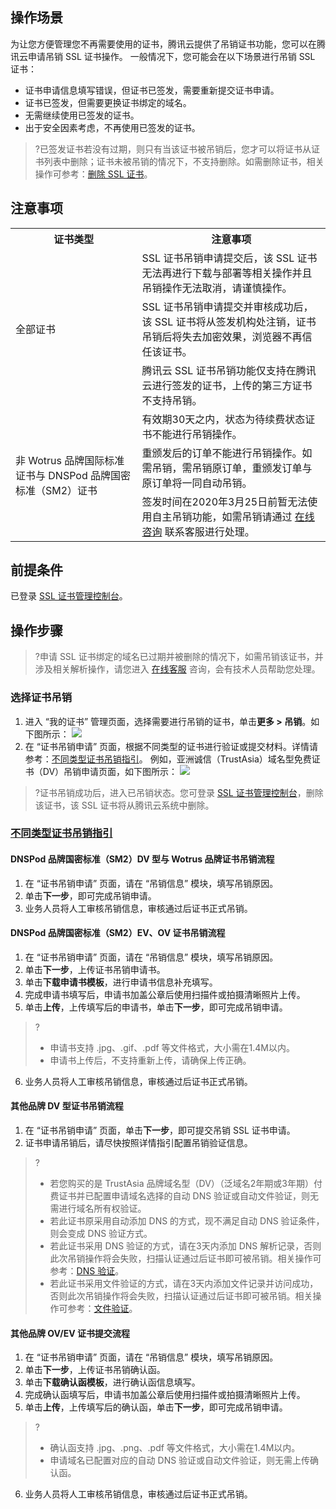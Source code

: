## 操作场景
为让您方便管理您不再需要使用的证书，腾讯云提供了吊销证书功能，您可以在腾讯云申请吊销 SSL 证书操作。
一般情况下，您可能会在以下场景进行吊销 SSL 证书：
- 证书申请信息填写错误，但证书已签发，需要重新提交证书申请。
- 证书已签发，但需要更换证书绑定的域名。
- 无需继续使用已签发的证书。
- 出于安全因素考虑，不再使用已签发的证书。

>?已签发证书若没有过期，则只有当该证书被吊销后，您才可以将证书从证书列表中删除；证书未被吊销的情况下，不支持删除。如需删除证书，相关操作可参考：[删除 SSL 证书](https://cloud.tencent.com/document/product/400/58523)。

## 注意事项
<table>
<tr>
<th>证书类型</th>
<th>注意事项</th>
</tr>
<tr>
<td rowspan="3">全部证书</td>
<td>SSL 证书吊销申请提交后，该 SSL 证书无法再进行下载与部署等相关操作并且吊销操作无法取消，请谨慎操作。</td>
</tr>
<tr><td>SSL 证书吊销申请提交并审核成功后，该 SSL 证书将从签发机构处注销，证书吊销后将失去加密效果，浏览器不再信任该证书。</td></tr>
</tr>
<tr><td>腾讯云 SSL 证书吊销功能仅支持在腾讯云进行签发的证书，上传的第三方证书不支持吊销。</td></tr>
<tr><td rowspan="3">非 Wotrus 品牌国际标准证书与 DNSPod 品牌国密标准（SM2）证书</td><td>有效期30天之内，状态为待续费状态证书不能进行吊销操作。</td></tr>
<tr><td>重颁发后的订单不能进行吊销操作。如需吊销，需吊销原订单，重颁发订单与原订单将一同自动吊销。</td></tr>
<tr><td>签发时间在2020年3月25日前暂无法使用自主吊销功能，如需吊销请通过 <a href="https://cloud.tencent.com/online-service?from=connect-us">在线咨询</a> 联系客服进行处理。</td></tr>
</table>

## 前提条件
已登录 [SSL 证书管理控制台](https://console.cloud.tencent.com/ssl)。

## 操作步骤
>?申请 SSL 证书绑定的域名已过期并被删除的情况下，如需吊销该证书，并涉及相关解析操作，请您进入 [在线客服](https://cloud.tencent.com/online-service?from=ticket-transform) 咨询，会有技术人员帮助您处理。
>
### 选择证书吊销
1. 进入 “我的证书” 管理页面，选择需要进行吊销的证书，单击**更多 > 吊销**。如下图所示：
![](https://main.qcloudimg.com/raw/ad626d36e72cfa9834765ce63b9480b6.png)
2. 在 “证书吊销申请” 页面，根据不同类型的证书进行验证或提交材料。详情请参考：[不同类型证书吊销指引](#certificate)。
    例如，亚洲诚信（TrustAsia）域名型免费证书（DV）吊销申请页面，如下图所示：
![](https://main.qcloudimg.com/raw/1f97c435d98c2d14b01764d5b4a8a8e7.png)

>?证书吊销成功后，进入已吊销状态。您可登录 [SSL 证书管理控制台](https://console.cloud.tencent.com/ssl)，删除该证书，该 SSL 证书将从腾讯云系统中删除。


### [不同类型证书吊销指引](id:certificate)
#### DNSPod 品牌国密标准（SM2）DV 型与 Wotrus 品牌证书吊销流程
1. 在 “证书吊销申请” 页面，请在 “吊销信息” 模块，填写吊销原因。
2. 单击**下一步**，即可完成吊销申请。
3. 业务人员将人工审核吊销信息，审核通过后证书正式吊销。

#### DNSPod 品牌国密标准（SM2）EV、OV 证书吊销流程
1. 在 “证书吊销申请” 页面，请在 “吊销信息” 模块，填写吊销原因。
2. 单击**下一步**，上传证书吊销申请书。
3. 单击**下载申请书模板**，进行申请书信息补充填写。
4. 完成申请书填写后，申请书加盖公章后使用扫描件或拍摄清晰照片上传。
5. 单击**上传**，上传填写后的申请书，单击**下一步**，即可完成吊销申请。
>?
>- 申请书支持 .jpg、.gif、.pdf 等文件格式，大小需在1.4M以内。
>- 申请书上传后，不支持重新上传，请确保上传正确。
6. 业务人员将人工审核吊销信息，审核通过后证书正式吊销。


#### 其他品牌 DV 型证书吊销流程
1. 在 “证书吊销申请” 页面，单击**下一步**，即可提交吊销 SSL 证书申请。
2. 证书申请吊销后，请尽快按照详情指引配置吊销验证信息。
>?
>-  若您购买的是 TrustAsia 品牌域名型（DV）（泛域名2年期或3年期）付费证书并已配置申请域名选择的自动 DNS 验证或自动文件验证，则无需进行域名所有权验证。
>- 若此证书原采用自动添加 DNS 的方式，现不满足自动 DNS 验证条件，则会变成 DNS 验证方式。
>- 若此证书采用 DNS 验证的方式，请在3天内添加 DNS 解析记录，否则此次吊销操作将会失败，扫描认证通过后证书即可被吊销。相关操作可参考：[DNS 验证](https://cloud.tencent.com/document/product/400/54500)。
>- 若此证书采用文件验证的方式，请在3天内添加文件记录并访问成功，否则此次吊销操作将会失败，扫描认证通过后证书即可被吊销。相关操作可参考：[文件验证](https://cloud.tencent.com/document/product/400/54501)。


#### 其他品牌 OV/EV 证书提交流程
1. 在 “证书吊销申请” 页面，请在 “吊销信息” 模块，填写吊销原因。
2. 单击**下一步**，上传证书吊销确认函。
3. 单击**下载确认函模板**，进行确认函信息填写。
4. 完成确认函填写后，申请书加盖公章后使用扫描件或拍摄清晰照片上传。
5. 单击**上传**，上传填写后的确认函，单击**下一步**，即可完成吊销申请。
>?
>- 确认函支持 .jpg、.png、.pdf 等文件格式，大小需在1.4M以内。
>- 申请域名已配置对应的自动 DNS 验证或自动文件验证，则无需上传确认函。
6. 业务人员将人工审核吊销信息，审核通过后证书正式吊销。
